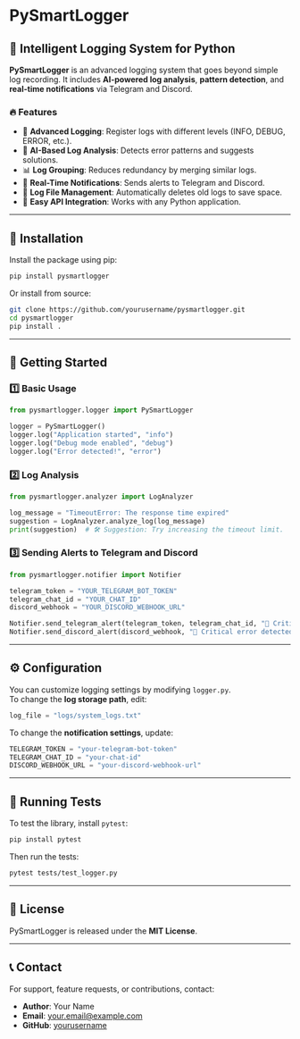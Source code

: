 # PySmartLogger

## 🚀 Intelligent Logging System for Python

**PySmartLogger** is an advanced logging system that goes beyond simple log recording. It includes **AI-powered log analysis**, **pattern detection**, and **real-time notifications** via Telegram and Discord.

### 🔥 Features
- 📜 **Advanced Logging**: Register logs with different levels (INFO, DEBUG, ERROR, etc.).
- 🧠 **AI-Based Log Analysis**: Detects error patterns and suggests solutions.
- 📊 **Log Grouping**: Reduces redundancy by merging similar logs.
- 🔔 **Real-Time Notifications**: Sends alerts to Telegram and Discord.
- 📂 **Log File Management**: Automatically deletes old logs to save space.
- 📡 **Easy API Integration**: Works with any Python application.

---

## 📌 Installation

Install the package using pip:

```bash
pip install pysmartlogger
```

Or install from source:

```bash
git clone https://github.com/yourusername/pysmartlogger.git
cd pysmartlogger
pip install .
```

---

## 🚀 Getting Started

### 1️⃣ Basic Usage

```python
from pysmartlogger.logger import PySmartLogger

logger = PySmartLogger()
logger.log("Application started", "info")
logger.log("Debug mode enabled", "debug")
logger.log("Error detected!", "error")
```

### 2️⃣ Log Analysis

```python
from pysmartlogger.analyzer import LogAnalyzer

log_message = "TimeoutError: The response time expired"
suggestion = LogAnalyzer.analyze_log(log_message)
print(suggestion)  # 🛠 Suggestion: Try increasing the timeout limit.
```

### 3️⃣ Sending Alerts to Telegram and Discord

```python
from pysmartlogger.notifier import Notifier

telegram_token = "YOUR_TELEGRAM_BOT_TOKEN"
telegram_chat_id = "YOUR_CHAT_ID"
discord_webhook = "YOUR_DISCORD_WEBHOOK_URL"

Notifier.send_telegram_alert(telegram_token, telegram_chat_id, "🚨 Critical error detected!")
Notifier.send_discord_alert(discord_webhook, "🚨 Critical error detected!")
```

---

## ⚙️ Configuration

You can customize logging settings by modifying `logger.py`.  
To change the **log storage path**, edit:

```python
log_file = "logs/system_logs.txt"
```

To change the **notification settings**, update:

```python
TELEGRAM_TOKEN = "your-telegram-bot-token"
TELEGRAM_CHAT_ID = "your-chat-id"
DISCORD_WEBHOOK_URL = "your-discord-webhook-url"
```

---

## 🧪 Running Tests

To test the library, install `pytest`:

```bash
pip install pytest
```

Then run the tests:

```bash
pytest tests/test_logger.py
```

---

## 📜 License

PySmartLogger is released under the **MIT License**.

---

## 📞 Contact

For support, feature requests, or contributions, contact:

- **Author**: Your Name
- **Email**: your.email@example.com
- **GitHub**: [yourusername](https://github.com/yourusername)
